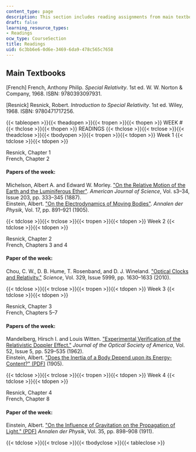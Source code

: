 ```yaml
---
content_type: page
description: This section includes reading assignments from main textbooks and papers.
draft: false
learning_resource_types:
- Readings
ocw_type: CourseSection
title: Readings
uid: 6c3bb6e6-0d6e-3469-6da9-478c565c7658
---
```

## Main Textbooks

\[French\] French, Anthony Philip. *Special Relativity*. 1st ed. W. W. Norton & Company, 1968. ISBN: 9780393097931.

\[Resnick\] Resnick, Robert. *Introduction to Special Relativity*. 1st ed. Wiley, 1968. ISBN: 9780471717256.

{{< tableopen >}}{{< theadopen >}}{{< tropen >}}{{< thopen >}}
WEEK #
{{< thclose >}}{{< thopen >}}
READINGS
{{< thclose >}}{{< trclose >}}{{< theadclose >}}{{< tbodyopen >}}{{< tropen >}}{{< tdopen >}}
Week 1
{{< tdclose >}}{{< tdopen >}}

Resnick, Chapter 1       
French, Chapter 2 

#### Papers of the week: 

Michelson, Albert A. and Edward W. Morley. ["On the Relative Motion of the Earth and the Luminiferous Ether"](https://www.ajsonline.org/content/s3-34/203/333). *American Journal of Science*, Vol. s3–34, Issue 203, pp. 333–345 (1887).      
Einstein, Albert. ["On the Electrodynamics of Moving Bodies"](https://www.pitt.edu/~jdnorton/teaching/HPS_0410/chapters/origins_pathway/On-the_electrodynamics/index.html). *Annalen der Physik*, Vol. 17, pp. 891–921 (1905).

{{< tdclose >}}{{< trclose >}}{{< tropen >}}{{< tdopen >}}
Week 2
{{< tdclose >}}{{< tdopen >}}

Resnick, Chapter 2       
French, Chapters 3 and 4 

#### Paper of the week:  

Chou, C. W., D. B. Hume, T. Rosenband, and D. J. Wineland. ["Optical Clocks and Relativity."](https://science.sciencemag.org/content/329/5999/1630) *Science*, Vol. 329, Issue 5999, pp. 1630–1633 (2010).

{{< tdclose >}}{{< trclose >}}{{< tropen >}}{{< tdopen >}}
Week 3
{{< tdclose >}}{{< tdopen >}}

Resnick, Chapter 3       
French, Chapters 5–7 

#### Papers of the week:  

Mandelberg, Hirsch I. and Louis Witten. ["Experimental Verification of the Relativistic Doppler Effect."](https://www.osapublishing.org/josa/fulltext.cfm?uri=josa-52-5-529&id=75997) *Journal of the Optical Society of America*, Vol. 52, Issue 5, pp. 529–535 (1962).     
Einstein, Albert. ["Does the Inertia of a Body Depend upon its Energy-Content?" (PDF)](https://www.fourmilab.ch/etexts/einstein/E_mc2/e_mc2.pdf) (1905).

{{< tdclose >}}{{< trclose >}}{{< tropen >}}{{< tdopen >}}
Week 4
{{< tdclose >}}{{< tdopen >}}

Resnick, Chapter 4       
French, Chapter 8

#### Paper of the week: 

Einstein, Albert. ["On the Influence of Gravitation on the Propagation of Light." (PDF)](https://sites.pitt.edu/~jdnorton/teaching/Einstein_graduate/pdfs/Einstein_GR_1911.pdf) *Annalen der Physik*, Vol. 35, pp. 898–908 (1911).

{{< tdclose >}}{{< trclose >}}{{< tbodyclose >}}{{< tableclose >}}